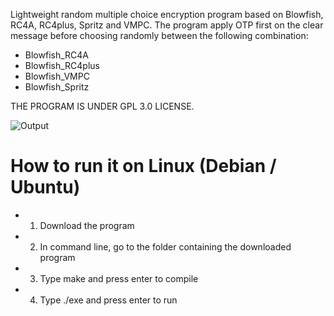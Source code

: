 Lightweight random multiple choice encryption program based on Blowfish, RC4A, RC4plus, Spritz and VMPC. 
The program apply OTP first on the clear message before choosing randomly between the following combination:
  - Blowfish_RC4A
  - Blowfish_RC4plus
  - Blowfish_VMPC
  - Blowfish_Spritz

THE PROGRAM IS UNDER GPL 3.0 LICENSE.

![Output](./Home/Program/PROJECT/Image/SR-71.png?raw=true)

# How to run it on Linux (Debian / Ubuntu)
- 1) Download the program
- 2) In command line, go to the folder containing the downloaded program
- 3) Type make and press enter to compile
- 4) Type ./exe and press enter to run


